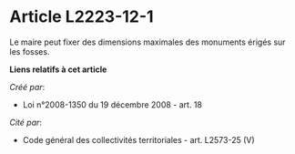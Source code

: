 # Article L2223-12-1

Le maire peut fixer des dimensions maximales des monuments érigés sur les fosses.

**Liens relatifs à cet article**

_Créé par_:

  - Loi n°2008-1350 du 19 décembre 2008 - art. 18

_Cité par_:

  - Code général des collectivités territoriales - art. L2573-25 (V)
